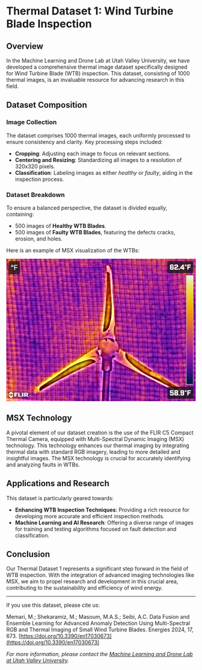# Thermal Dataset 1: Wind Turbine Blade Inspection

## Overview

In the Machine Learning and Drone Lab at Utah Valley University, we have developed a comprehensive thermal image dataset specifically designed for Wind Turbine Blade (WTB) inspection. This dataset, consisting of 1000 thermal images, is an invaluable resource for advancing research in this field.

## Dataset Composition

### Image Collection

The dataset comprises 1000 thermal images, each uniformly processed to ensure consistency and clarity. Key processing steps included:

- **Cropping**: Adjusting each image to focus on relevant sections.
- **Centering and Resizing**: Standardizing all images to a resolution of 320x320 pixels.
- **Classification**: Labeling images as either *healthy* or *faulty*, aiding in the inspection process.

### Dataset Breakdown

To ensure a balanced perspective, the dataset is divided equally, containing:

- 500 images of **Healthy WTB Blades**.
- 500 images of **Faulty WTB Blades**, featuring the defects cracks, erosion, and holes.

Here is an example of MSX visualization of the WTBs:

![Example of Thermal Images - MSX_all_blades.jpg](MSX_all_blades.jpg)



## MSX Technology

A pivotal element of our dataset creation is the use of the FLIR C5 Compact Thermal Camera, equipped with Multi-Spectral Dynamic Imaging (MSX) technology. This technology enhances our thermal imaging by integrating thermal data with standard RGB imagery, leading to more detailed and insightful images. The MSX technology is crucial for accurately identifying and analyzing faults in WTBs.

## Applications and Research

This dataset is particularly geared towards:

- **Enhancing WTB Inspection Techniques**: Providing a rich resource for developing more accurate and efficient inspection methods.
- **Machine Learning and AI Research**: Offering a diverse range of images for training and testing algorithms focused on fault detection and classification.

## Conclusion

Our Thermal Dataset 1 represents a significant step forward in the field of WTB inspection. With the integration of advanced imaging technologies like MSX, we aim to propel research and development in this crucial area, contributing to the sustainability and efficiency of wind energy.

---

If you use this dataset, please cite us:

Memari, M.; Shekaramiz, M.; Masoum, M.A.S.; Seibi, A.C. Data Fusion and Ensemble Learning for Advanced Anomaly Detection Using Multi-Spectral RGB and Thermal Imaging of Small Wind Turbine Blades. Energies 2024, 17, 673. [https://doi.org/10.3390/en17030673](https://doi.org/10.3390/en17030673)


*For more information, please contact the [Machine Learning and Drone Lab at Utah Valley University](https://www.uvu.edu/directory/employee/?id=eUR4WXhlaHdDbkNEQmJoMFQ3WThMZz09).*
